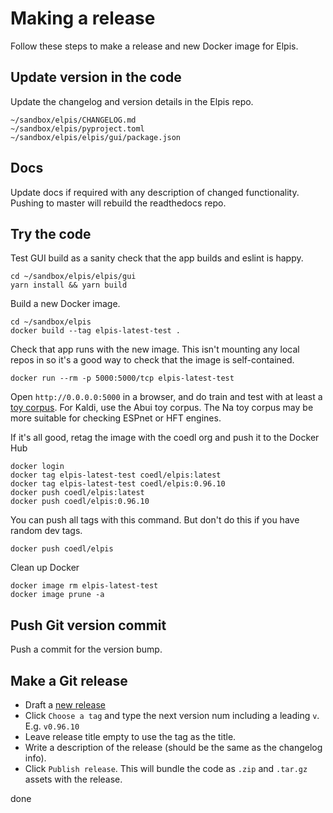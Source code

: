 # Making a release

Follow these steps to make a release and new Docker image for Elpis. 


## Update version in the code

Update the changelog and version details in the Elpis repo.

```
~/sandbox/elpis/CHANGELOG.md
~/sandbox/elpis/pyproject.toml
~/sandbox/elpis/elpis/gui/package.json
```

## Docs

Update docs if required with any description of changed functionality. Pushing to master will rebuild the readthedocs repo.


## Try the code

Test GUI build as a sanity check that the app builds and eslint is happy.

```
cd ~/sandbox/elpis/elpis/gui
yarn install && yarn build
```


Build a new Docker image.

```
cd ~/sandbox/elpis
docker build --tag elpis-latest-test .
```


Check that app runs with the new image. This isn't mounting any local repos in so it's a good way to check that the image is self-contained. 

```
docker run --rm -p 5000:5000/tcp elpis-latest-test
```

Open `http://0.0.0.0:5000` in a browser, and do train and test with at least a [toy corpus](https://github.com/CoEDL/toy-corpora). For Kaldi, use the Abui toy corpus. The Na toy corpus may be more suitable for checking ESPnet or HFT engines.

If it's all good, retag the image with the coedl org and push it to the Docker Hub

```
docker login
docker tag elpis-latest-test coedl/elpis:latest
docker tag elpis-latest-test coedl/elpis:0.96.10
docker push coedl/elpis:latest 
docker push coedl/elpis:0.96.10
```


You can push all tags with this command. But don't do this if you have random dev tags.

```
docker push coedl/elpis
```


Clean up Docker

```
docker image rm elpis-latest-test
docker image prune -a
```


## Push Git version commit

Push a commit for the version bump.


## Make a Git release

* Draft a [new release](https://github.com/CoEDL/elpis/releases/new)
* Click `Choose a tag` and type the next version num including a leading `v`. E.g. `v0.96.10`
* Leave release title empty to use the tag as the title.
* Write a description of the release (should be the same as the changelog info).
* Click `Publish release`. This will bundle the code as `.zip` and `.tar.gz` assets with the release.

done
